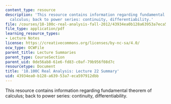 ```yaml
---
content_type: resource
description: 'This resource contains information regarding fundamental theorem of
  calculus; back to power series: continuity, differentiability.'
file: /courses/18-100c-real-analysis-fall-2012/43934ea0b128a63953a7eca597912dbb_MIT18_100CF12_l22sum.pdf
file_type: application/pdf
learning_resource_types:
- Lecture Notes
license: https://creativecommons.org/licenses/by-nc-sa/4.0/
ocw_type: OCWFile
parent_title: Lecture Summaries
parent_type: CourseSection
parent_uid: 0de56ab8-61e6-fd83-c0af-79b956f08d7c
resourcetype: Document
title: '18.100C Real Analysis: Lecture 22 Summary'
uid: 43934ea0-b128-a639-53a7-eca597912dbb
---
```

This resource contains information regarding fundamental theorem of calculus; back to power series: continuity, differentiability.